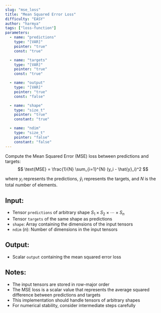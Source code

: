 ```yaml
---
slug: "mse_loss"
title: "Mean Squared Error Loss"
difficulty: "EASY" 
author: "harmya"
tags: ["loss-function"]
parameters:
  - name: "predictions"
    type: "[VAR]"
    pointer: "true"
    const: "true"

  - name: "targets"
    type: "[VAR]"
    pointer: "true"
    const: "true"

  - name: "output"
    type: "[VAR]"
    pointer: "true"
    const: "false"

  - name: "shape"
    type: "size_t"
    pointer: "true"
    constant: "true"

  - name: "ndim"
    type: "size_t"
    pointer: "false"
    constant: "false"
---
```


Compute the Mean Squared Error (MSE) loss between predictions and targets:
$$
\text{MSE} = \frac{1}{N} \sum_{i=1}^{N} (y_i - \hat{y}_i)^2
$$

where $y_i$ represents the predictions, $\hat{y}_i$ represents the targets, and $N$ is the total number of elements.

## Input:
- Tensor `predictions` of arbitrary shape $S_1 \times S_2 \times \cdots \times S_n$
- Tensor `targets` of the same shape as predictions
- `shape`: Array containing the dimensions of the input tensors
- `ndim` ($n$): Number of dimensions in the input tensors

## Output:
- Scalar `output` containing the mean squared error loss

## Notes:
- The input tensors are stored in row-major order
- The MSE loss is a scalar value that represents the average squared difference between predictions and targets
- This implementation should handle tensors of arbitrary shapes
- For numerical stability, consider intermediate steps carefully